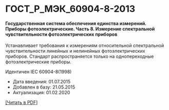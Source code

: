 # ГОСТ_Р_МЭК_60904-8-2013

#### Государственная система обеспечения единства измерений. Приборы фотоэлектрические. Часть 8. Измерение спектральной чувствительности фотоэлектрических приборов

Устанавливает требования к измерениям относительной спектральной чувствительности линейных и нелинейных фотоэлектрических приборов. Стандарт распространяется только на однопереходные фотоэлектрические приборы.

Идентичен IEC 60904-8(1998)

- Дата введения: 01.07.2015
- Добавлен в базу: 21.05.2015
- Актуализация: 01.02.2020

<a onclick="openFileCallback('https://standartgost.ru/g/ГОСТ_Р_МЭК_60904-8-2013.pdf', 'ГОСТ_Р_МЭК_60904-8-2013.pdf');" href="#">[Читать в PDF]</a>